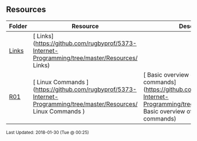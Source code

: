 ## Resources
| Folder | Resource | Description|
 | ------------|------------|------------|
 | [Links](https://github.com/rugbyprof/5373-Internet-Programming/tree/master/Resources/Links) | [ Links](https://github.com/rugbyprof/5373-Internet-Programming/tree/master/Resources/ Links) |
 | [R01](https://github.com/rugbyprof/5373-Internet-Programming/tree/master/Resources/R01) | [ Linux Commands ](https://github.com/rugbyprof/5373-Internet-Programming/tree/master/Resources/ Linux Commands ) | [ Basic overview of common commands](https://github.com/rugbyprof/5373-Internet-Programming/tree/master/Resources/ Basic overview of common commands) |

<sup>Last Updated: 2018-01-30 (Tue @ 00:25)</sup>